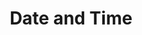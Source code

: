 ---
linktitle: Date and Time
title: Date and Time
description: Basic date functions like current-date, now, and timeofday
weight: 12.0
---
